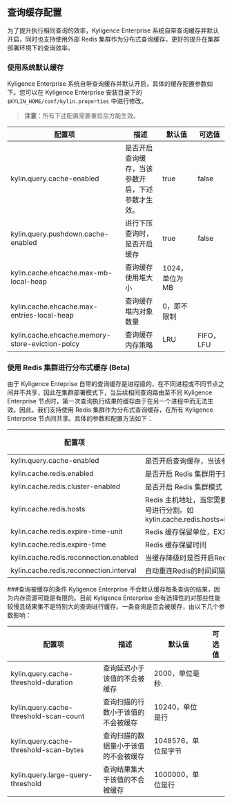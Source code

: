 ## 查询缓存配置

为了提升执行相同查询的效率，Kyligence Enterprise 系统自带查询缓存并默认开启，同时也支持使用外部 Redis 集群作为分布式查询缓存，更好的提升在集群部署环境下的查询效率。

### 使用系统默认缓存

Kyligence Enterprise 系统自带查询缓存并默认开启，具体的缓存配置参数如下。您可以在 Kyligence Enterprise 安装目录下的 `$KYLIN_HOME/conf/kylin.properties` 中进行修改。

> **注意**：所有下述配置需要重启后方能生效。

| 配置项                                          | 描述                                             | 默认值         | 可选值    |
| ----------------------------------------------- | ------------------------------------------------ | -------------- | --------- |
| kylin.query.cache-enabled                       | 是否开启查询缓存，当该参数开启，下述参数才生效。 | true           | false     |
| kylin.query.pushdown.cache-enabled              | 进行下压查询时，是否开启缓存                     | true           | false     |
| kylin.cache.ehcache.max-mb-local-heap           | 查询缓存使用堆大小                               | 1024，单位为MB |           |
| kylin.cache.ehcache.max-entries-local-heap      | 查询缓存堆内对象数量                             | 0，即不限制    |           |
| kylin.cache.ehcache.memory-store-eviction-polcy | 查询缓存内存策略                                 | LRU            | FIFO，LFU |

### 使用 Redis 集群进行分布式缓存 (Beta)

由于 Kyligence Enteprise 自带的查询缓存是进程级的，在不同进程或不同节点之间并不共享，因此在集群部署模式下，当后续相同查询路由至不同 Kyligence Enterprise 节点时，第一次查询执行结果的缓存由于在另一个进程中而无法生效。因此，我们支持使用 Redis 集群作为分布式查询缓存，在所有 Kyligence Enterprise 节点间共享。具体的参数和配置方法如下：

| 配置项                             | 描述                                                         | 默认值         | 可选值 |
| ---------------------------------- | ------------------------------------------------------------ | -------------- | ------ |
| kylin.query.cache-enabled          | 是否开启查询缓存，当该参数开启，下述参数才生效。             | true           | false  |
| kylin.cache.redis.enabled          | 是否开启 Redis 集群用于查询缓存                              | false          | true   |
| kylin.cache.redis.cluster-enabled  | 是否开启 Redis 集群模式                                      | false          | true   |
| kylin.cache.redis.hosts             | Redis 主机地址，当您需要连接 Redis 集群时，请使用逗号进行分割。如 kylin.cache.redis.hosts=localhost:6379,localhost:6380 | localhost:6379 |        |
| kylin.cache.redis.expire-time-unit | Redis 缓存保留单位，EX为秒，PX为毫秒                         | EX             | PX     |
| kylin.cache.redis.expire-time      | Redis 缓存保留时间                                           | 86400          |        |
| kylin.cache.redis.reconnection.enabled | 当缓存降级时是否开启Redis自动重连 | true | false |
| kylin.cache.redis.reconnection.interval | 自动重连Redis的时间间隔，单位是分钟 | 60 | |

###查询被缓存的条件
Kyligence Enterprise 不会默认缓存每条查询的结果，因为内存资源可能是有限的。目前 Kyligence Enterprise 会有选择性的对那些性能较慢且结果集不是特别大的查询进行缓存。一条查询是否会被缓存，由以下几个参数影响：

| 配置项                             | 描述                                                         | 默认值         | 可选值 |
| ---------------------------------- | ------------------------------------------------------------ | -------------- | ------ |
| kylin.query.cache-threshold-duration          | 查询延迟小于该值的不会被缓存 | 2000，单位毫秒.           |   |
| kylin.query.cache-threshold-scan-count          | 查询扫描的行数小于该值的不会被缓存 | 10240，单位是行           |   |
| kylin.query.cache-threshold-scan-bytes          | 查询扫描的数据量小于该值的不会被缓存 | 1048576，单位是字节           |   |
| kylin.query.large-query-threshold          | 查询结果集大于该值的不会被缓存 | 1000000，单位是行           |   |
